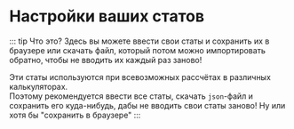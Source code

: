 <script setup>
import SettingStatsPage from './SettingStatsPage.vue'
</script>

# Настройки ваших статов

::: tip Что это?
Здесь вы можете ввести свои статы и сохранить их в браузере или скачать файл, который потом можно импортировать обратно, чтобы не вводить их каждый раз заново!

Эти статы используются при всевозможных рассчётах в различных калькуляторах.\
Поэтому рекомендуется ввести все статы, скачать `json`-файл и сохранить его куда-нибудь, дабы не вводить свои статы заново! Ну или хотя бы "сохранить в браузере"
:::

<!--@include: @/md-presets/containers/StatsInputDanger.md-->

<SettingStatsPage />